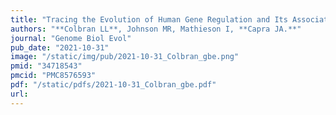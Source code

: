 ```yaml
---
title: "Tracing the Evolution of Human Gene Regulation and Its Association with Shifts in Environment"
authors: "**Colbran LL**, Johnson MR, Mathieson I, **Capra JA.**"
journal: "Genome Biol Evol"
pub_date: "2021-10-31"
image: "/static/img/pub/2021-10-31_Colbran_gbe.png"
pmid: "34718543"
pmcid: "PMC8576593"
pdf: "/static/pdfs/2021-10-31_Colbran_gbe.pdf"
url: 
---
```

